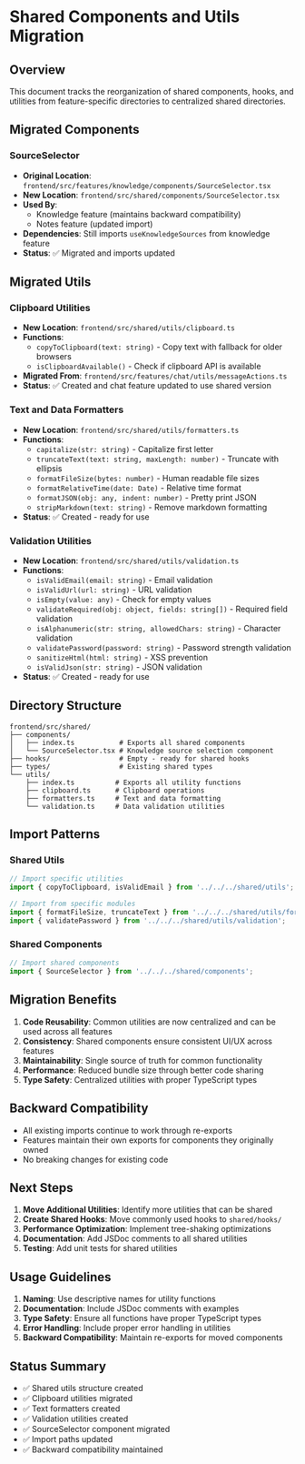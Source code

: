 # Shared Components and Utils Migration

## Overview

This document tracks the reorganization of shared components, hooks, and
utilities from feature-specific directories to centralized shared directories.

## Migrated Components

### SourceSelector

- **Original Location**:
  `frontend/src/features/knowledge/components/SourceSelector.tsx`
- **New Location**: `frontend/src/shared/components/SourceSelector.tsx`
- **Used By**:
  - Knowledge feature (maintains backward compatibility)
  - Notes feature (updated import)
- **Dependencies**: Still imports `useKnowledgeSources` from knowledge feature
- **Status**: ✅ Migrated and imports updated

## Migrated Utils

### Clipboard Utilities

- **New Location**: `frontend/src/shared/utils/clipboard.ts`
- **Functions**:
  - `copyToClipboard(text: string)` - Copy text with fallback for older browsers
  - `isClipboardAvailable()` - Check if clipboard API is available
- **Migrated From**: `frontend/src/features/chat/utils/messageActions.ts`
- **Status**: ✅ Created and chat feature updated to use shared version

### Text and Data Formatters

- **New Location**: `frontend/src/shared/utils/formatters.ts`
- **Functions**:
  - `capitalize(str: string)` - Capitalize first letter
  - `truncateText(text: string, maxLength: number)` - Truncate with ellipsis
  - `formatFileSize(bytes: number)` - Human readable file sizes
  - `formatRelativeTime(date: Date)` - Relative time format
  - `formatJSON(obj: any, indent: number)` - Pretty print JSON
  - `stripMarkdown(text: string)` - Remove markdown formatting
- **Status**: ✅ Created - ready for use

### Validation Utilities

- **New Location**: `frontend/src/shared/utils/validation.ts`
- **Functions**:
  - `isValidEmail(email: string)` - Email validation
  - `isValidUrl(url: string)` - URL validation
  - `isEmpty(value: any)` - Check for empty values
  - `validateRequired(obj: object, fields: string[])` - Required field
    validation
  - `isAlphanumeric(str: string, allowedChars: string)` - Character validation
  - `validatePassword(password: string)` - Password strength validation
  - `sanitizeHtml(html: string)` - XSS prevention
  - `isValidJson(str: string)` - JSON validation
- **Status**: ✅ Created - ready for use

## Directory Structure

```
frontend/src/shared/
├── components/
│   ├── index.ts           # Exports all shared components
│   └── SourceSelector.tsx # Knowledge source selection component
├── hooks/                 # Empty - ready for shared hooks
├── types/                 # Existing shared types
└── utils/
    ├── index.ts          # Exports all utility functions
    ├── clipboard.ts      # Clipboard operations
    ├── formatters.ts     # Text and data formatting
    └── validation.ts     # Data validation utilities
```

## Import Patterns

### Shared Utils

```typescript
// Import specific utilities
import { copyToClipboard, isValidEmail } from '../../../shared/utils';

// Import from specific modules
import { formatFileSize, truncateText } from '../../../shared/utils/formatters';
import { validatePassword } from '../../../shared/utils/validation';
```

### Shared Components

```typescript
// Import shared components
import { SourceSelector } from '../../../shared/components';
```

## Migration Benefits

1. **Code Reusability**: Common utilities are now centralized and can be used
   across all features
2. **Consistency**: Shared components ensure consistent UI/UX across features
3. **Maintainability**: Single source of truth for common functionality
4. **Performance**: Reduced bundle size through better code sharing
5. **Type Safety**: Centralized utilities with proper TypeScript types

## Backward Compatibility

- All existing imports continue to work through re-exports
- Features maintain their own exports for components they originally owned
- No breaking changes for existing code

## Next Steps

1. **Move Additional Utilities**: Identify more utilities that can be shared
2. **Create Shared Hooks**: Move commonly used hooks to `shared/hooks/`
3. **Performance Optimization**: Implement tree-shaking optimizations
4. **Documentation**: Add JSDoc comments to all shared utilities
5. **Testing**: Add unit tests for shared utilities

## Usage Guidelines

1. **Naming**: Use descriptive names for utility functions
2. **Documentation**: Include JSDoc comments with examples
3. **Type Safety**: Ensure all functions have proper TypeScript types
4. **Error Handling**: Include proper error handling in utilities
5. **Backward Compatibility**: Maintain re-exports for moved components

## Status Summary

- ✅ Shared utils structure created
- ✅ Clipboard utilities migrated
- ✅ Text formatters created
- ✅ Validation utilities created
- ✅ SourceSelector component migrated
- ✅ Import paths updated
- ✅ Backward compatibility maintained
